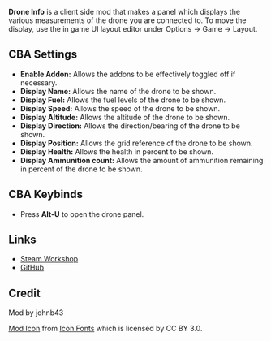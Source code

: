 **Drone Info** is a client side mod that makes a panel which displays the various measurements of the drone you are connected to. To move the display, use the in game UI layout editor under Options -> Game -> Layout.

<h2>CBA Settings</h2>

* **Enable Addon:** Allows the addons to be effectively toggled off if necessary.
* **Display Name:** Allows the name of the drone to be shown.
* **Display Fuel:** Allows the fuel levels of the drone to be shown.
* **Display Speed:** Allows the speed of the drone to be shown.
* **Display Altitude:** Allows the altitude of the drone to be shown.
* **Display Direction:** Allows the direction/bearing of the drone to be shown.
* **Display Position:** Allows the grid reference of the drone to be shown.
* **Display Health:** Allows the health in percent to be shown.
* **Display Ammunition count:** Allows the amount of ammunition remaining in percent of the drone to be shown.

<h2>CBA Keybinds</h2>

* Press **Alt-U** to open the drone panel.

<h2>Links</h2>

* [Steam Workshop](https://steamcommunity.com/sharedfiles/filedetails/?id=2261363770)
* [GitHub](https://github.com/johnb432/Drone-Info)

<h2>Credit</h2>

Mod by johnb43

[Mod Icon](https://www.onlinewebfonts.com/icon/536439) from [Icon Fonts](http://www.onlinewebfonts.com/icon) which is licensed by CC BY 3.0.
